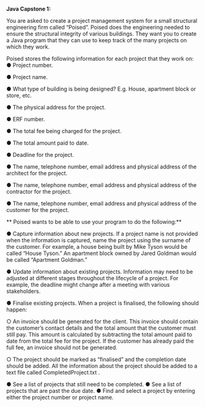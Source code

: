 **Java Capstone 1:**

You are asked to create a project management system for a small structural
engineering firm called “Poised”. Poised does the engineering needed to ensure
the structural integrity of various buildings. They want you to create a Java
program that they can use to keep track of the many projects on which they work.

Poised stores the following information for each project that they work on:
● Project number.

● Project name.

● What type of building is being designed? E.g. House, apartment block or
store, etc.

● The physical address for the project.

● ERF number.

● The total fee being charged for the project.

● The total amount paid to date.

● Deadline for the project.

● The name, telephone number, email address and physical address of the
architect for the project.

● The name, telephone number, email address and physical address of the
contractor for the project.

● The name, telephone number, email address and physical address of the
customer for the project.

**
Poised wants to be able to use your program to do the following:**

● Capture information about new projects. If a project name is not provided
when the information is captured, name the project using the surname of
the customer. For example, a house being built by Mike Tyson would be
called “House Tyson.” An apartment block owned by Jared Goldman would
be called “Apartment Goldman.”

● Update information about existing projects. Information may need to be
adjusted at different stages throughout the lifecycle of a project. For
example, the deadline might change after a meeting with various
stakeholders.

● Finalise existing projects. When a project is finalised, the following should
happen:

○ An invoice should be generated for the client. This invoice should
contain the customer’s contact details and the total amount that the
customer must still pay. This amount is calculated by subtracting the
total amount paid to date from the total fee for the project. If the
customer has already paid the full fee, an invoice should not be
generated.

○ The project should be marked as “finalised” and the completion date
should be added. All the information about the project should be
added to a text file called CompletedProject.txt .

● See a list of projects that still need to be completed.
● See a list of projects that are past the due date.
● Find and select a project by entering either the project number or project
name.
